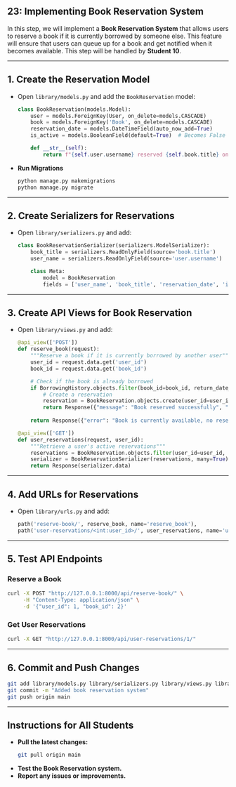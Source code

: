 ## 23: Implementing Book Reservation System

In this step, we will implement a **Book Reservation System** that allows users to reserve a book if it is currently borrowed by someone else. This feature will ensure that users can queue up for a book and get notified when it becomes available. This step will be handled by **Student 10**.

---

## **1. Create the Reservation Model**  

- Open `library/models.py` and add the `BookReservation` model:

  ```python
  class BookReservation(models.Model):
      user = models.ForeignKey(User, on_delete=models.CASCADE)
      book = models.ForeignKey('Book', on_delete=models.CASCADE)
      reservation_date = models.DateTimeField(auto_now_add=True)
      is_active = models.BooleanField(default=True)  # Becomes False once the book is available

      def __str__(self):
          return f"{self.user.username} reserved {self.book.title} on {self.reservation_date}"
  ```

- **Run Migrations**  
  ```bash
  python manage.py makemigrations
  python manage.py migrate
  ```

---

## **2. Create Serializers for Reservations**  

- Open `library/serializers.py` and add:

  ```python
  class BookReservationSerializer(serializers.ModelSerializer):
      book_title = serializers.ReadOnlyField(source='book.title')
      user_name = serializers.ReadOnlyField(source='user.username')

      class Meta:
          model = BookReservation
          fields = ['user_name', 'book_title', 'reservation_date', 'is_active']
  ```

---

## **3. Create API Views for Book Reservation**  

- Open `library/views.py` and add:

  ```python
  @api_view(['POST'])
  def reserve_book(request):
      """Reserve a book if it is currently borrowed by another user"""
      user_id = request.data.get('user_id')
      book_id = request.data.get('book_id')

      # Check if the book is already borrowed
      if BorrowingHistory.objects.filter(book_id=book_id, return_date__isnull=True).exists():
          # Create a reservation
          reservation = BookReservation.objects.create(user_id=user_id, book_id=book_id)
          return Response({"message": "Book reserved successfully", "reservation_id": reservation.id})
      
      return Response({"error": "Book is currently available, no reservation needed"}, status=400)

  @api_view(['GET'])
  def user_reservations(request, user_id):
      """Retrieve a user's active reservations"""
      reservations = BookReservation.objects.filter(user_id=user_id, is_active=True)
      serializer = BookReservationSerializer(reservations, many=True)
      return Response(serializer.data)
  ```

---

## **4. Add URLs for Reservations**  

- Open `library/urls.py` and add:

  ```python
  path('reserve-book/', reserve_book, name='reserve_book'),
  path('user-reservations/<int:user_id>/', user_reservations, name='user_reservations'),
  ```

---

## **5. Test API Endpoints**  

### **Reserve a Book**
```bash
curl -X POST "http://127.0.0.1:8000/api/reserve-book/" \
     -H "Content-Type: application/json" \
     -d '{"user_id": 1, "book_id": 2}'
```

### **Get User Reservations**
```bash
curl -X GET "http://127.0.0.1:8000/api/user-reservations/1/"
```

---

## **6. Commit and Push Changes**  

```bash
git add library/models.py library/serializers.py library/views.py library/urls.py
git commit -m "Added book reservation system"
git push origin main
```

---

## **Instructions for All Students**  

- **Pull the latest changes:**
  ```bash
  git pull origin main
  ```
- **Test the Book Reservation system.**
- **Report any issues or improvements.**
